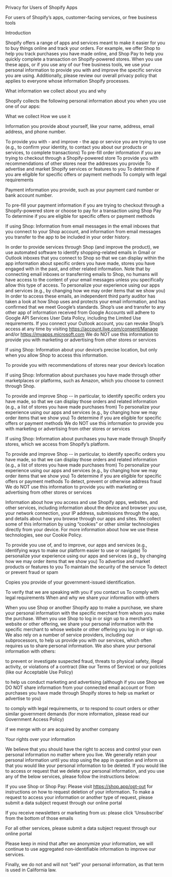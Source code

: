 Privacy for Users of Shopify Apps

For users of Shopify’s apps, customer-facing services, or free business tools

Introduction

Shopify offers a range of apps and services meant to make it easier for you to buy things online and track your orders. For example, we offer Shop to help you track purchases you have made online, and Shop Pay to help you quickly complete a transaction on Shopify-powered stores. When you use these apps, or if you use any of our free business tools, we use your personal information to provide you with and improve the specific service you are using. Additionally, please review our overall privacy policy that applies to everyone whose information Shopify processes.

What information we collect about you and why

Shopify collects the following personal information about you when you use one of our apps:

What we collect	How we use it


Information you provide about yourself, like your name, address, email address, and phone number.

	
To provide you with - and improve - the app or service you are trying to use (e.g., to confirm your identity, to contact you about our products or services, to complete transactions)
To pre-fill order information if you are trying to checkout through a Shopify-powered store
To provide you with recommendations of other stores near the addresses you provide
To advertise and market Shopify services or features to you
To determine if you are eligible for specific offers or payment methods
To comply with legal requirements



Payment information you provide, such as your payment card number or bank account number.

	
To pre-fill your payment information if you are trying to checkout through a Shopify-powered store or choose to pay for a transaction using Shop Pay
To determine if you are eligible for specific offers or payment methods



If using Shop: Information from email messages in the email inboxes that you connect to your Shop account, and information from email messages you transfer to the app to be included in your order history.

	
In order to provide services through Shop (and improve the product), we use automated software to identify shopping-related emails in Gmail or Outlook inboxes that you connect to Shop so that we can display within the app information about specific orders you have made, stores you have engaged with in the past, and other related information. Note that by connecting email inboxes or transferring emails to Shop, no humans will have access to the content of your email messages unless you specifically allow this type of access.
To personalize your experience using our apps and services (e.g., by changing how we may order items that we show you)
In order to access these emails, an independent third party auditor has taken a look at how Shop uses and protects your email information, and has confirmed that we meet Google’s standards. Shop’s use and transfer to any other app of information received from Google Accounts will adhere to Google API Services User Data Policy, including the Limited Use requirements.
If you connect your Outlook account, you can revoke Shop’s access at any time by visiting https://account.live.com/consent/Manage and/or https://myapps.microsoft.com
We do NOT use this information to provide you with marketing or advertising from other stores or services



If using Shop: Information about your device’s precise location, but only when you allow Shop to access this information.

	
To provide you with recommendations of stores near your device’s location



If using Shop: Information about purchases you have made through other marketplaces or platforms, such as Amazon, which you choose to connect through Shop.

	
To provide and improve Shop -- in particular, to identify specific orders you have made, so that we can display those orders and related information (e.g., a list of stores you have made purchases from)
To personalize your experience using our apps and services (e.g., by changing how we may order items that we show you)
To determine if you are eligible for specific offers or payment methods
We do NOT use this information to provide you with marketing or advertising from other stores or services



If using Shop: Information about purchases you have made through Shopify stores, which we access from Shopify’s platform.

	
To provide and improve Shop -- in particular, to identify specific orders you have made, so that we can display those orders and related information (e.g., a list of stores you have made purchases from)
To personalize your experience using our apps and services (e.g., by changing how we may order items that we show you)
To determine if you are eligible for specific offers or payment methods
To detect, prevent or otherwise address fraud
We do NOT use this information to provide you with marketing or advertising from other stores or services



Information about how you access and use Shopify apps, websites, and other services, including information about the device and browser you use, your network connection, your IP address, submissions through the app, and details about how you browse through our apps and sites. We collect some of this information by using “cookies” or other similar technologies directly from your device. For more information about how we use these technologies, see our Cookie Policy.

	
To provide you use of, and to improve, our apps and services (e.g., identifying ways to make our platform easier to use or navigate)
To personalize your experience using our apps and services (e.g., by changing how we may order items that we show you)
To advertise and market products or features to you
To maintain the security of the service
To detect or prevent fraud or spam



Copies you provide of your government-issued identification.

	
To verify that we are speaking with you if you contact us
To comply with legal requirements
When and why we share your information with others

When you use Shop or another Shopify app to make a purchase, we share your personal information with the specific merchant from whom you make the purchase. When you use Shop to log in or sign up to a merchant’s website or other offering, we share your personal information with the specific merchant to whose website or other offering you log in or sign up. We also rely on a number of service providers, including our subprocessors, to help us provide you with our services, which often requires us to share personal information. We also share your personal information with others:

to prevent or investigate suspected fraud, threats to physical safety, illegal activity, or violations of a contract (like our Terms of Service) or our policies (like our Acceptable Use Policy)

to help us conduct marketing and advertising (although if you use Shop we DO NOT share information from your connected email account or from purchases you have made through Shopify stores to help us market or advertise to you)

to comply with legal requirements, or to respond to court orders or other similar government demands (for more information, please read our Government Access Policy)

if we merge with or are acquired by another company

Your rights over your information

We believe that you should have the right to access and control your own personal information no matter where you live. We generally retain your personal information until you stop using the app in question and inform us that you would like your personal information to be deleted. If you would like to access or request that we delete your personal information, and you use any of the below services, please follow the instructions below:

If you use Shop or Shop Pay: Please visit https://shop.app/opt-out for instructions on how to request deletion of your information. To make a request to access your information or another type of request, please submit a data subject request through our online portal

If you receive newsletters or marketing from us: please click ‘Unsubscribe’ from the bottom of those emails

For all other services, please submit a data subject request through our online portal

Please keep in mind that after we anonymize your information, we will continue to use aggregated non-identifiable information to improve our services.

Finally, we do not and will not “sell” your personal information, as that term is used in California law.